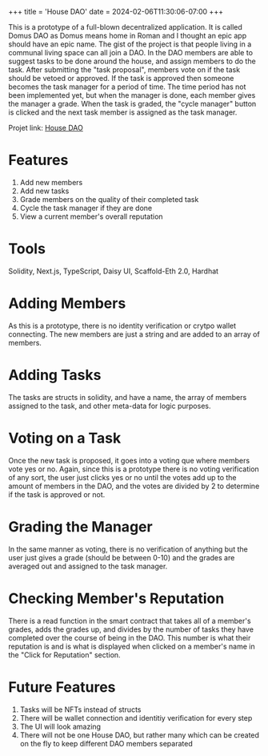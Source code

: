 +++
title = 'House DAO'
date = 2024-02-06T11:30:06-07:00
+++

This is a prototype of a full-blown decentralized application. It is called Domus DAO
as Domus means home in Roman and I thought an epic app should have an epic name. The
gist of the project is that people living in a communal living space can all join a
DAO. In the DAO members are able to suggest tasks to be done around the house, and
assign members to do the task.
After submitting the "task proposal", members vote on if the task should be vetoed or
approved. If the task is approved then someone becomes the task manager for a period
of time. The time period has not been implemented yet, but when the manager is done,
each member gives the manager a grade. When the task is graded, the "cycle manager"
button is clicked and the next task member is assigned as the task manager.

Projet link: [House DAO](https://nextjs-ji39vo07f-ayechanst.vercel.app/)

# Features

1. Add new members
2. Add new tasks
3. Grade members on the quality of their completed task
4. Cycle the task manager if they are done
5. View a current member's overall reputation

# Tools

Solidity, Next.js, TypeScript, Daisy UI, Scaffold-Eth 2.0, Hardhat

# Adding Members

As this is a prototype, there is no identity verification or crytpo wallet connecting.
The new members are just a string and are added to an array of members.

# Adding Tasks

The tasks are structs in solidity, and have a name, the array of members assigned to
the task, and other meta-data for logic purposes.

# Voting on a Task

Once the new task is proposed, it goes into a voting que where members vote yes or no.
Again, since this is a prototype there is no voting verification of any sort, the user
just clicks yes or no until the votes add up to the amount of members in the DAO, and
the votes are divided by 2 to determine if the task is approved or not.

# Grading the Manager

In the same manner as voting, there is no verification of anything but the user just
gives a grade (should be between 0-10) and the grades are averaged out and assigned to
the task manager.

# Checking Member's Reputation

There is a read function in the smart contract that takes all of a member's grades, adds
the grades up, and divides by the number of tasks they have completed over the course of
being in the DAO. This number is what their reputation is and is what is displayed when
clicked on a member's name in the "Click for Reputation" section.

# Future Features

1. Tasks will be NFTs instead of structs
2. There will be wallet connection and identitiy verification for every step
3. The UI will look amazing
4. There will not be one House DAO, but rather many which can be created on the fly
   to keep different DAO members separated

